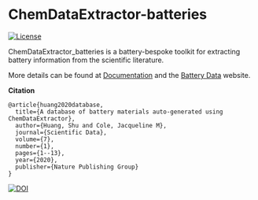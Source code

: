 ChemDataExtractor-batteries
==================================
[![License](http://img.shields.io/:license-mit-blue.svg?style=flat-square)](https://github.com/shuhuang/batterygui/blob/master/LICENSE)


ChemDataExtractor_batteries is a battery-bespoke toolkit for extracting battery information from the scientific literature.

More details can be found at [Documentation](http://chemdataextractor.org/docs/introduction.html) and the [Battery Data](https://www.materialsforbatteries.org/) website.

**Citation**

```
@article{huang2020database,
  title={A database of battery materials auto-generated using ChemDataExtractor},
  author={Huang, Shu and Cole, Jacqueline M},
  journal={Scientific Data},
  volume={7},
  number={1},
  pages={1--13},
  year={2020},
  publisher={Nature Publishing Group}
}
```
[![DOI](https://zenodo.org/badge/DOI/10.1038/s41597-020-00602-2.svg)](https://doi.org/10.1038/s41597-020-00602-2)

